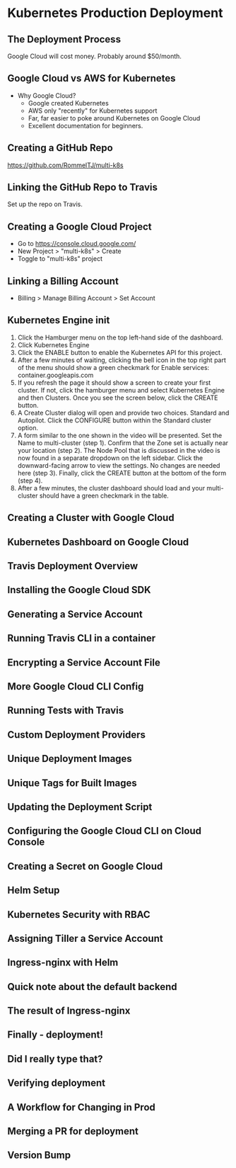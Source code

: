 # Kubernetes Production Deployment

## The Deployment Process

Google Cloud will cost money. Probably around $50/month.

## Google Cloud vs AWS for Kubernetes

* Why Google Cloud?
  * Google created Kubernetes
  * AWS only "recently" for Kubernetes support
  * Far, far easier to poke around Kubernetes on Google Cloud
  * Excellent documentation for beginners.

## Creating a GitHub Repo

https://github.com/RommelTJ/multi-k8s

## Linking the GitHub Repo to Travis

Set up the repo on Travis.

## Creating a Google Cloud Project

* Go to https://console.cloud.google.com/
* New Project > "multi-k8s" > Create
* Toggle to "multi-k8s" project

## Linking a Billing Account

* Billing > Manage Billing Account > Set Account

## Kubernetes Engine init

1. Click the Hamburger menu on the top left-hand side of the dashboard.
2. Click Kubernetes Engine
3. Click the ENABLE button to enable the Kubernetes API for this project.
4. After a few minutes of waiting, clicking the bell icon in the top right part of the menu should show a green 
   checkmark for Enable services: container.googleapis.com
5. If you refresh the page it should show a screen to create your first cluster. If not, click the hamburger menu and 
   select Kubernetes Engine and then Clusters. Once you see the screen below, click the CREATE button.
6. A Create Cluster dialog will open and provide two choices. Standard and Autopilot. Click the CONFIGURE button 
   within the Standard cluster option.
7. A form similar to the one shown in the video will be presented. Set the Name to multi-cluster (step 1). 
   Confirm that the Zone set is actually near your location (step 2). The Node Pool that is discussed in the video is 
   now found in a separate dropdown on the left sidebar. Click the downward-facing arrow to view the settings. No 
   changes are needed here (step 3). Finally, click the CREATE button at the bottom of the form (step 4).
8. After a few minutes, the cluster dashboard should load and your multi-cluster should have a green checkmark in the 
   table.

## Creating a Cluster with Google Cloud
## Kubernetes Dashboard on Google Cloud
## Travis Deployment Overview
## Installing the Google Cloud SDK
## Generating a Service Account
## Running Travis CLI in a container
## Encrypting a Service Account File
## More Google Cloud CLI Config
## Running Tests with Travis
## Custom Deployment Providers
## Unique Deployment Images
## Unique Tags for Built Images
## Updating the Deployment Script
## Configuring the Google Cloud CLI on Cloud Console
## Creating a Secret on Google Cloud
## Helm Setup
## Kubernetes Security with RBAC
## Assigning Tiller a Service Account
## Ingress-nginx with Helm
## Quick note about the default backend
## The result of Ingress-nginx
## Finally - deployment!
## Did I really type that?
## Verifying deployment
## A Workflow for Changing in Prod
## Merging a PR for deployment
## Version Bump
